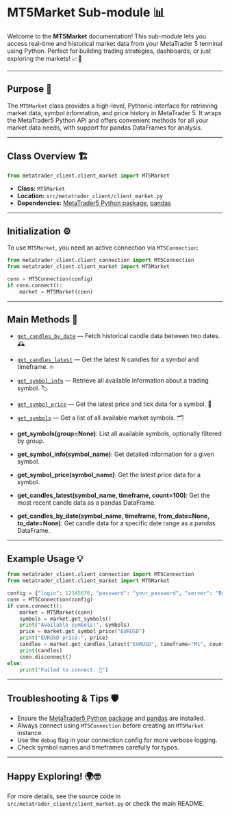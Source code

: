 # MT5Market Sub-module 📊

Welcome to the **MT5Market** documentation! This sub-module lets you access real-time and historical market data from your MetaTrader 5 terminal using Python. Perfect for building trading strategies, dashboards, or just exploring the markets! 📈🐍

---

## Purpose 🎯

The `MT5Market` class provides a high-level, Pythonic interface for retrieving market data, symbol information, and price history in MetaTrader 5. It wraps the MetaTrader5 Python API and offers convenient methods for all your market data needs, with support for pandas DataFrames for analysis.

---

## Class Overview 🏗️

```python
from metatrader_client.client_market import MT5Market
```

- **Class:** `MT5Market`
- **Location:** `src/metatrader_client/client_market.py`
- **Dependencies:** [MetaTrader5 Python package](https://pypi.org/project/MetaTrader5/), [pandas](https://pandas.pydata.org/)

---

## Initialization ⚙️

To use `MT5Market`, you need an active connection via `MT5Connection`:

```python
from metatrader_client.client_connection import MT5Connection
from metatrader_client.client_market import MT5Market

conn = MT5Connection(config)
if conn.connect():
    market = MT5Market(conn)
```

---

## Main Methods 🧩

- [`get_candles_by_date`](market/get_candles_by_date.md) — Fetch historical candle data between two dates. 🕰️
- [`get_candles_latest`](market/get_candles_latest.md) — Get the latest N candles for a symbol and timeframe. 🔥
- [`get_symbol_info`](market/get_symbol_info.md) — Retrieve all available information about a trading symbol. 🏷️
- [`get_symbol_price`](market/get_symbol_price.md) — Get the latest price and tick data for a symbol. 💸
- [`get_symbols`](market/get_symbols.md) — Get a list of all available market symbols. 🗂️


- **get_symbols(group=None)**: List all available symbols, optionally filtered by group.
- **get_symbol_info(symbol_name)**: Get detailed information for a given symbol.
- **get_symbol_price(symbol_name)**: Get the latest price data for a symbol.
- **get_candles_latest(symbol_name, timeframe, count=100)**: Get the most recent candle data as a pandas DataFrame.
- **get_candles_by_date(symbol_name, timeframe, from_date=None, to_date=None)**: Get candle data for a specific date range as a pandas DataFrame.

---

## Example Usage 💡

```python
from metatrader_client.client_connection import MT5Connection
from metatrader_client.client_market import MT5Market

config = {"login": 12345678, "password": "your_password", "server": "Broker-Server"}
conn = MT5Connection(config)
if conn.connect():
    market = MT5Market(conn)
    symbols = market.get_symbols()
    print("Available symbols:", symbols)
    price = market.get_symbol_price("EURUSD")
    print("EURUSD price:", price)
    candles = market.get_candles_latest("EURUSD", timeframe="M1", count=10)
    print(candles)
    conn.disconnect()
else:
    print("Failed to connect. 🚨")
```

---

## Troubleshooting & Tips 🛡️
- Ensure the [MetaTrader5 Python package](https://pypi.org/project/MetaTrader5/) and [pandas](https://pandas.pydata.org/) are installed.
- Always connect using `MT5Connection` before creating an `MT5Market` instance.
- Use the `debug` flag in your connection config for more verbose logging.
- Check symbol names and timeframes carefully for typos.

---

## Happy Exploring! 🌍🤓

For more details, see the source code in `src/metatrader_client/client_market.py` or check the main README.
